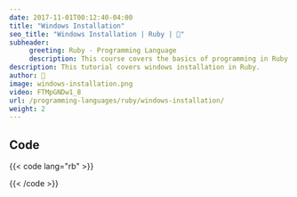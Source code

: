 ```yaml
---
date: 2017-11-01T00:12:40-04:00
title: "Windows Installation"
seo_title: "Windows Installation | Ruby | 🦒"
subheader:
     greeting: Ruby - Programming Language
     description: This course covers the basics of programming in Ruby. Work your way through the videos/articles and I'll teach you everything you need to know to start your programming journey!
description: This tutorial covers windows installation in Ruby.
author: 🦒
image: windows-installation.png
video: FTMpGNDw1_8
url: /programming-languages/ruby/windows-installation/
weight: 2
---
```


## Code

{{< code lang="rb" >}}

{{< /code >}}